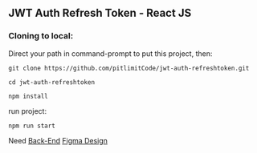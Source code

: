 ## JWT Auth Refresh Token - React JS

### Cloning to local:  
Direct your path in command-prompt to put this project, then:  
```
git clone https://github.com/pitlimitCode/jwt-auth-refreshtoken.git
```
```
cd jwt-auth-refreshtoken
```
```
npm install
```

run project:
```
npm run start
```

Need [Back-End](https://github.com/pitlimitCode/jwt-auth-refreshtoken-be.git)
[Figma Design](https://www.figma.com/file/Gieg4N3OIVEOxRJakcDXlc/refresh-token-UI?node-id=0%3A1&t=jHEySL3MVDRZ0nZh-0)
